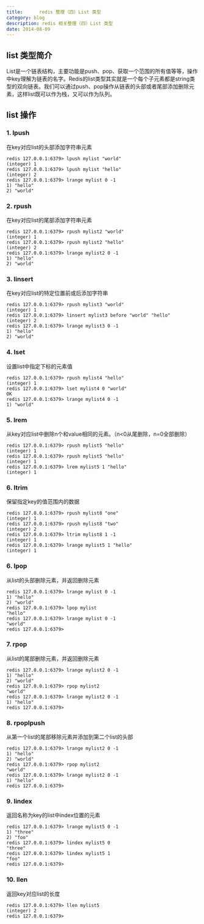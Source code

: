 ```yaml
---
title:      redis 整理（四）List 类型
category: blog
description: redis 相关整理（四）List 类型
date: 2014-08-09
---
```


## list 类型简介

List是一个链表结构，主要功能是push、pop、获取一个范围的所有值等等，操作中key理解为链表的名字。Redis的list类型其实就是一个每个子元素都是string类型的双向链表。我们可以通过push、pop操作从链表的头部或者尾部添加删除元素，这样list既可以作为栈，又可以作为队列。

## list 操作

### 1. lpush

在key对应list的头部添加字符串元素

    redis 127.0.0.1:6379> lpush mylist "world"
    (integer) 1
    redis 127.0.0.1:6379> lpush mylist "hello"
    (integer) 2
    redis 127.0.0.1:6379> lrange mylist 0 -1
    1) "hello"
    2) "world"

### 2. rpush

在key对应list的尾部添加字符串元素

    redis 127.0.0.1:6379> rpush mylist2 "world"
    (integer) 1
    redis 127.0.0.1:6379> rpush mylist2 "hello"
    (integer) 2
    redis 127.0.0.1:6379> lrange mylist2 0 -1
    1) "hello"
    2) "world"

### 3. linsert

在key对应list的特定位置前或后添加字符串

    redis 127.0.0.1:6379> rpush mylist3 "world"
    (integer) 1
    redis 127.0.0.1:6379> linsert mylist3 before "world" "hello"
    (integer) 2
    redis 127.0.0.1:6379> lrange mylist3 0 -1
    1) "hello"
    2) "world"

### 4. lset

设置list中指定下标的元素值

    redis 127.0.0.1:6379> rpush mylist4 "hello"
    (integer) 1
    redis 127.0.0.1:6379> lset mylist4 0 "world"
    OK
    redis 127.0.0.1:6379> lrange mylist4 0 -1
    1) "world"

### 5. lrem

从key对应list中删除n个和value相同的元素。（n<0从尾删除，n=0全部删除）

    redis 127.0.0.1:6379> rpush mylist5 "hello"
    (integer) 1
    redis 127.0.0.1:6379> rpush mylist5 "hello"
    (integer) 1
    redis 127.0.0.1:6379> lrem mylist5 1 "hello"
    (integer) 1

### 6. ltrim

保留指定key的值范围内的数据

    redis 127.0.0.1:6379> rpush mylist8 "one"
    (integer) 1
    redis 127.0.0.1:6379> rpush mylist8 "two"
    (integer) 2
    redis 127.0.0.1:6379> ltrim mylist8 1 -1
    (integer) 1
    redis 127.0.0.1:6379> lrange mylist5 1 "hello"
    (integer) 1

### 6. lpop

从list的头部删除元素，并返回删除元素

    redis 127.0.0.1:6379> lrange mylist 0 -1
    1) "hello"
    2) "world"
    redis 127.0.0.1:6379> lpop mylist
    "hello"
    redis 127.0.0.1:6379> lrange mylist 0 -1
    "world"
    redis 127.0.0.1:6379>


### 7. rpop

从list的尾部删除元素，并返回删除元素

    redis 127.0.0.1:6379> lrange mylist2 0 -1
    1) "hello"
    2) "world"
    redis 127.0.0.1:6379> rpop mylist2
    "world"
    redis 127.0.0.1:6379> lrange mylist2 0 -1
    1) "hello"
    redis 127.0.0.1:6379>

### 8. rpoplpush

从第一个list的尾部移除元素并添加到第二个list的头部

    redis 127.0.0.1:6379> lrange mylist2 0 -1
    1) "hello"
    2) "world"
    redis 127.0.0.1:6379> rpop mylist2
    "world"
    redis 127.0.0.1:6379> lrange mylist2 0 -1
    1) "hello"
    redis 127.0.0.1:6379>

### 9. lindex

返回名称为key的list中index位置的元素

    redis 127.0.0.1:6379> lrange mylist5 0 -1
    1) "three"
    2) "foo"
    redis 127.0.0.1:6379> lindex mylist5 0
    "three"
    redis 127.0.0.1:6379> lindex mylist5 1
    "foo"
    redis 127.0.0.1:6379>

### 10. llen


返回key对应list的长度

    redis 127.0.0.1:6379> llen mylist5
    (integer) 2
    redis 127.0.0.1:6379>

